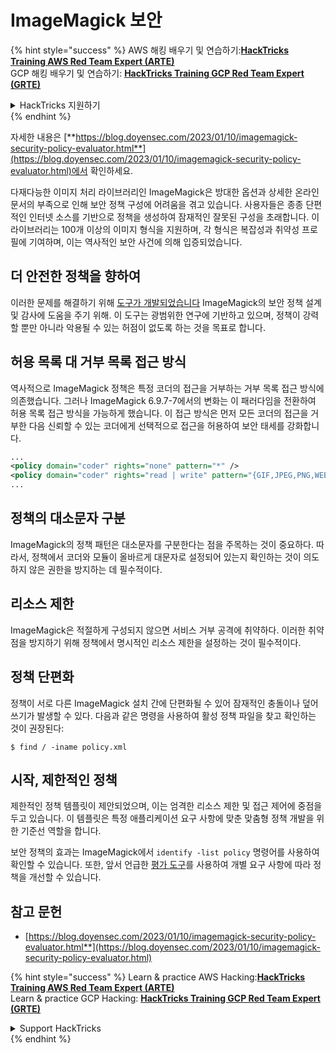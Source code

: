 # ImageMagick 보안

{% hint style="success" %}
AWS 해킹 배우기 및 연습하기:<img src="/.gitbook/assets/arte.png" alt="" data-size="line">[**HackTricks Training AWS Red Team Expert (ARTE)**](https://training.hacktricks.xyz/courses/arte)<img src="/.gitbook/assets/arte.png" alt="" data-size="line">\
GCP 해킹 배우기 및 연습하기: <img src="/.gitbook/assets/grte.png" alt="" data-size="line">[**HackTricks Training GCP Red Team Expert (GRTE)**<img src="/.gitbook/assets/grte.png" alt="" data-size="line">](https://training.hacktricks.xyz/courses/grte)

<details>

<summary>HackTricks 지원하기</summary>

* [**구독 계획**](https://github.com/sponsors/carlospolop) 확인하기!
* **💬 [**Discord 그룹**](https://discord.gg/hRep4RUj7f) 또는 [**텔레그램 그룹**](https://t.me/peass)에 참여하거나 **Twitter** 🐦 [**@hacktricks\_live**](https://twitter.com/hacktricks\_live)**를 팔로우하세요.**
* **[**HackTricks**](https://github.com/carlospolop/hacktricks) 및 [**HackTricks Cloud**](https://github.com/carlospolop/hacktricks-cloud) 깃허브 리포지토리에 PR을 제출하여 해킹 트릭을 공유하세요.**

</details>
{% endhint %}

자세한 내용은 [**https://blog.doyensec.com/2023/01/10/imagemagick-security-policy-evaluator.html**](https://blog.doyensec.com/2023/01/10/imagemagick-security-policy-evaluator.html)에서 확인하세요.

다재다능한 이미지 처리 라이브러리인 ImageMagick은 방대한 옵션과 상세한 온라인 문서의 부족으로 인해 보안 정책 구성에 어려움을 겪고 있습니다. 사용자들은 종종 단편적인 인터넷 소스를 기반으로 정책을 생성하여 잠재적인 잘못된 구성을 초래합니다. 이 라이브러리는 100개 이상의 이미지 형식을 지원하며, 각 형식은 복잡성과 취약성 프로필에 기여하며, 이는 역사적인 보안 사건에 의해 입증되었습니다.

## 더 안전한 정책을 향하여
이러한 문제를 해결하기 위해 [도구가 개발되었습니다](https://imagemagick-secevaluator.doyensec.com/) ImageMagick의 보안 정책 설계 및 감사에 도움을 주기 위해. 이 도구는 광범위한 연구에 기반하고 있으며, 정책이 강력할 뿐만 아니라 악용될 수 있는 허점이 없도록 하는 것을 목표로 합니다.

## 허용 목록 대 거부 목록 접근 방식
역사적으로 ImageMagick 정책은 특정 코더의 접근을 거부하는 거부 목록 접근 방식에 의존했습니다. 그러나 ImageMagick 6.9.7-7에서의 변화는 이 패러다임을 전환하여 허용 목록 접근 방식을 가능하게 했습니다. 이 접근 방식은 먼저 모든 코더의 접근을 거부한 다음 신뢰할 수 있는 코더에게 선택적으로 접근을 허용하여 보안 태세를 강화합니다.
```xml
...
<policy domain="coder" rights="none" pattern="*" />
<policy domain="coder" rights="read | write" pattern="{GIF,JPEG,PNG,WEBP}" />
...
```
## 정책의 대소문자 구분
ImageMagick의 정책 패턴은 대소문자를 구분한다는 점을 주목하는 것이 중요하다. 따라서, 정책에서 코더와 모듈이 올바르게 대문자로 설정되어 있는지 확인하는 것이 의도하지 않은 권한을 방지하는 데 필수적이다.

## 리소스 제한
ImageMagick은 적절하게 구성되지 않으면 서비스 거부 공격에 취약하다. 이러한 취약점을 방지하기 위해 정책에서 명시적인 리소스 제한을 설정하는 것이 필수적이다.

## 정책 단편화
정책이 서로 다른 ImageMagick 설치 간에 단편화될 수 있어 잠재적인 충돌이나 덮어쓰기가 발생할 수 있다. 다음과 같은 명령을 사용하여 활성 정책 파일을 찾고 확인하는 것이 권장된다:
```shell
$ find / -iname policy.xml
```
## 시작, 제한적인 정책
제한적인 정책 템플릿이 제안되었으며, 이는 엄격한 리소스 제한 및 접근 제어에 중점을 두고 있습니다. 이 템플릿은 특정 애플리케이션 요구 사항에 맞춘 맞춤형 정책 개발을 위한 기준선 역할을 합니다.

보안 정책의 효과는 ImageMagick에서 `identify -list policy` 명령어를 사용하여 확인할 수 있습니다. 또한, 앞서 언급한 [평가 도구](https://imagemagick-secevaluator.doyensec.com/)를 사용하여 개별 요구 사항에 따라 정책을 개선할 수 있습니다.

## 참고 문헌
* [https://blog.doyensec.com/2023/01/10/imagemagick-security-policy-evaluator.html**](https://blog.doyensec.com/2023/01/10/imagemagick-security-policy-evaluator.html)



{% hint style="success" %}
Learn & practice AWS Hacking:<img src="/.gitbook/assets/arte.png" alt="" data-size="line">[**HackTricks Training AWS Red Team Expert (ARTE)**](https://training.hacktricks.xyz/courses/arte)<img src="/.gitbook/assets/arte.png" alt="" data-size="line">\
Learn & practice GCP Hacking: <img src="/.gitbook/assets/grte.png" alt="" data-size="line">[**HackTricks Training GCP Red Team Expert (GRTE)**<img src="/.gitbook/assets/grte.png" alt="" data-size="line">](https://training.hacktricks.xyz/courses/grte)

<details>

<summary>Support HackTricks</summary>

* Check the [**subscription plans**](https://github.com/sponsors/carlospolop)!
* **Join the** 💬 [**Discord group**](https://discord.gg/hRep4RUj7f) or the [**telegram group**](https://t.me/peass) or **follow** us on **Twitter** 🐦 [**@hacktricks\_live**](https://twitter.com/hacktricks\_live)**.**
* **Share hacking tricks by submitting PRs to the** [**HackTricks**](https://github.com/carlospolop/hacktricks) and [**HackTricks Cloud**](https://github.com/carlospolop/hacktricks-cloud) github repos.

</details>
{% endhint %}
